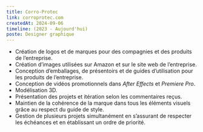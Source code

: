 ```yaml
---
title: Corro-Protec
link: corroprotec.com
createdAt: 2024-09-06
timeline: (2023 - Aujourd'hui)
poste: Designer graphique
---
```


-   Création de logos et de marques pour des compagnies et des produits de l’entreprise.
-   Création d’images utilisées sur Amazon et sur le site web de l’entreprise.
-   Conception d’emballages, de présentoirs et de guides d’utilisation pour les produits de l’entreprise.
-   Conception de vidéos promotionnels dans _After Effects_ et _Premiere Pro_.
-   Modélisation 3D.
-   Présentation des projets et itération selon les commentaires reçus.
-   Maintien de la cohérence de la marque dans tous les éléments visuels grâce au respect du guide de style.
-   Gestion de plusieurs projets simultanément en s’assurant de respecter les échéances et en établissant un ordre de priorité.
